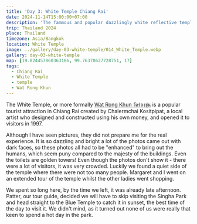 ```yaml
---
title: 'Day 3: White Temple Chiang Rai'
date: 2024-11-14T15:00:00+07:00
description: 'The fammous and popular dazzlingly white reflective temple in Chiang Rai.'
trip: Thailand 2024
place: Thailand
timezone: Asia/Bangkok
location: White Temple
image: ../gallery/day-03-white-temple/014_White_Temple.webp
gallery: day-03-white-temple
map: [19.824457860363186, 99.76370627728751, 17]
tags:
  - Chiang Rai
  - White Temple
  - temple
  - Wat Rong Khun
---
```


The White Temple, or more formally [Wat Rong Khun วัดร่องขุ่น](https://www.tourismthailand.org/Attraction/wat-rong-khun) is a popular tourist attraction in Chiang Rai created by Chalermchai Kositpipat, a local artist who designed and constructed using his own money, and opened it to visitors in 1997.

Although I have seen pictures, they did not prepare me for the real experience. It is so dazzling and bright a lot of the photos came out with dark faces, so these photos all had to be "enhanced" to bring out the humans, which seem puny compared to the majesty of the buildings. Even the toilets are golden towers! Even though the photos don't show it - there were a lot of visitors, it was very crowded. Luckily we found a quiet side of the temple where there were not too many people. Margaret and I went on an extended tour of the temple whilst the other ladies went shopping.

We spent so long here, by the time we left, it was already late afternoon. Patter, our tour guide, decided we will have to skip visiting the Singha Park and head straight to the Blue Temple to catch it in sunset, the best time of the day to visit it. We didn't mind, as it turned out none of us were really that keen to spend a hot day in the park.
